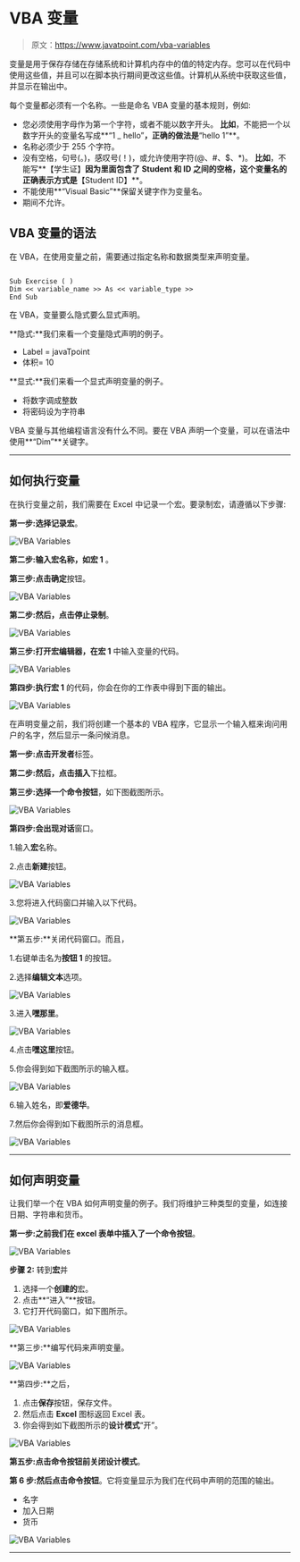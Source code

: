 # VBA 变量

> 原文：<https://www.javatpoint.com/vba-variables>

变量是用于保存存储在存储系统和计算机内存中的值的特定内存。您可以在代码中使用这些值，并且可以在脚本执行期间更改这些值。计算机从系统中获取这些值，并显示在输出中。

每个变量都必须有一个名称。一些是命名 VBA 变量的基本规则，例如:

*   您必须使用字母作为第一个字符，或者不能以数字开头。
    **比如**，不能把一个以数字开头的变量名写成**“1 _ hello”**，正确的做法是**“hello 1”**。
*   名称必须少于 255 个字符。
*   没有空格，句号(。)，感叹号(！)，或允许使用字符(@、#、$、*)。
    **比如**，不能写**【学生证】**因为里面包含了 Student 和 ID 之间的空格，这个变量名的正确表示方式是**【Student ID】**。
*   不能使用**“Visual Basic”**保留关键字作为变量名。
*   期间不允许。

## VBA 变量的语法

在 VBA，在使用变量之前，需要通过指定名称和数据类型来声明变量。

```

Sub Exercise ( )
Dim << variable_name >> As << variable_type >>
End Sub

```

在 VBA，变量要么隐式要么显式声明。

**隐式:**我们来看一个变量隐式声明的例子。

*   Label = javaTpoint
*   体积= 10

**显式:**我们来看一个显式声明变量的例子。

*   将数字调成整数
*   将密码设为字符串

VBA 变量与其他编程语言没有什么不同。要在 VBA 声明一个变量，可以在语法中使用**“Dim”**关键字。

* * *

## 如何执行变量

在执行变量之前，我们需要在 Excel 中记录一个宏。要录制宏，请遵循以下步骤:

**第一步:**选择**记录宏**。

![VBA Variables](img/86df62097ee8dfb006637d5319066c1d.png)

**第二步:**输入宏名称，如**宏 1** 。

**第三步:**点击**确定**按钮。

![VBA Variables](img/8b135f69748a1c06907f1cd68ed4d82c.png)

**第二步:**然后，点击**停止录制**。

![VBA Variables](img/6ae6a860986880d1c6909bd16b6c6ccd.png)

**第三步:**打开宏编辑器，在**宏 1** 中输入变量的代码。

![VBA Variables](img/e76741203e5f63e5b423a3e517d43cf3.png)

**第四步:**执行**宏 1** 的代码，你会在你的工作表中得到下面的输出。

![VBA Variables](img/e88aed6b082a708ac39d9f5f35abcd59.png)

在声明变量之前，我们将创建一个基本的 VBA 程序，它显示一个输入框来询问用户的名字，然后显示一条问候消息。

**第一步:**点击**开发者**标签。

**第二步:**然后，点击**插入**下拉框。

**第三步:**选择一个**命令按钮**，如下图截图所示。

![VBA Variables](img/41e5a689fe3bafb2b8b760738d830833.png)

**第四步:**会出现**对话**窗口。

1.输入**宏**名称。

2.点击**新建**按钮。

![VBA Variables](img/23ef1692b6afb5b6ee4fd8272b4bce8d.png)

3.您将进入代码窗口并输入以下代码。

![VBA Variables](img/eba72a3e86bea88db07e9c52932086ef.png)

**第五步:**关闭代码窗口。而且，

1.右键单击名为**按钮 1** 的按钮。

2.选择**编辑文本**选项。

![VBA Variables](img/13d101545f2ae8590eb82521aef25efd.png)

3.进入**嘿那里**。

![VBA Variables](img/675ce4aad3e2f6d78c26a90d8c5e6cfc.png)

4.点击**嘿这里**按钮。

5.你会得到如下截图所示的输入框。

![VBA Variables](img/63ae6743d3b2929ace9c329626de0e76.png)

6.输入姓名，即**爱德华**。

7.然后你会得到如下截图所示的消息框。

![VBA Variables](img/50f1720d68955ae079fadecf591aa433.png)

* * *

## 如何声明变量

让我们举一个在 VBA 如何声明变量的例子。我们将维护三种类型的变量，如连接日期、字符串和货币。

**第一步:**之前我们在 excel 表单中插入了一个**命令按钮**。

![VBA Variables](img/2ed97c9638baff116d6495cc41e2fa36.png)

**步骤 2:** 转到**宏**并

1.  选择一个**创建的**宏。
2.  点击**“进入”**按钮。
3.  它打开代码窗口，如下图所示。

![VBA Variables](img/f0c067f93f069b6ca435b3a24b2c8f1d.png)

**第三步:**编写代码来声明变量。

![VBA Variables](img/6e24125e531d2f28282f65b5749b6f93.png)

**第四步:**之后，

1.  点击**保存**按钮，保存文件。
2.  然后点击 **Excel** 图标返回 Excel 表。
3.  你会得到如下截图所示的**设计模式**“开”。

![VBA Variables](img/735afb94b324cc22523c4599065060d6.png)

**第五步:**点击命令按钮前关闭**设计模式**。

**第 6 步:**然后点击**命令按钮**。它将变量显示为我们在代码中声明的范围的输出。

*   名字
*   加入日期
*   货币

![VBA Variables](img/2f4dc445a79dc739ffcead09bdc36f64.png)

* * *